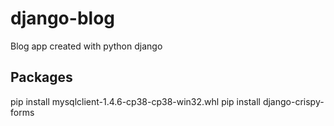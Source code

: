 # django-blog
Blog app created with python django

## Packages
pip install mysqlclient-1.4.6-cp38-cp38-win32.whl
pip install django-crispy-forms